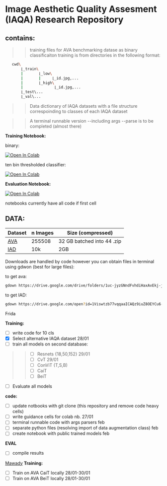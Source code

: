 # Image Aesthetic Quality Assesment (IAQA) Research Repository

## contains:
>> training files for AVA benchmarking datase as binary classificaiton
training is from directories in the following format:

```bash
   cwd\
       ⌊_train\
       |       ⌊_low\
       |       |     ⌊_id.jpg,...
       |       ⌊_high\
       |              ⌊_id.jpg,... 
       ⌊_test\...
       ⌊_val\...
```

>> Data dictionary of IAQA datasets with a file structure correspoinding to classes of each IAQA dataset

>> A terminal runnable version --including args --parse is to be completed (almost there)


**Training Notebook:**

binary:

[![Open In Colab](https://colab.research.google.com/assets/colab-badge.svg)](https://colab.research.google.com/drive/1cwhu6qsGy0Pc3tnXWo82hq3uhV5-fTu-?usp=sharing)

ten bin thresholded classifier:

[![Open In Colab](https://colab.research.google.com/assets/colab-badge.svg)](https://colab.research.google.com/drive/1KjreMG4oe-4gjc4t3XY16VABKzRv8mag#scrollTo=VUimL6r3LcX-)


**Evaluation Notebook:**

[![Open In Colab](https://colab.research.google.com/assets/colab-badge.svg)](https://colab.research.google.com/drive/1f4N2tefnfAWme2ro2O8LU_FwuOfDo_fC?usp=sharing)

notebooks currently have all code if first cell

## DATA:

|Dataset|n Images|Size (compressed)|
|-------|--------|-----------------|
|[AVA](https://drive.google.com/drive/folders/1uc-jyzGNndFvhdiHaxAvEkj-jP5e6F1f?usp=sharing)| 255508|  32 GB batched into 44 .zip| 
|[IAD](https://drive.google.com/open?id=1Viswtzb77vqqaaICAQz9iuZ8OEYCu6-_)|10k |2GB| 



Downloads are handled by code however you can obtain files in terminal using gdwon (best for large files):

to get ava:

```bash
gdown https://drive.google.com/drive/folders/1uc-jyzGNndFvhdiHaxAvEkj-jP5e6F1f?usp=sharing
```
to get IAD:

```bash
gdown https://drive.google.com/open?id=1Viswtzb77vqqaaICAQz9iuZ8OEYCu6-_
```

Frida

**Training:**
- [ ] write code for 10 cls
- [x] Select alternative IAQA dataset 28/01
- [ ] train all models on second database: 
>> - [ ] Resnets {18,50,152}  29/01
>> - [ ] CvT 29/01
>> - [ ] ConViT (T,S,B)
>> - [ ] CaiT
>> - [ ] BeiT
- [ ] Evaluate all models

**code:**
- [ ] update notbooks with git clone (this repository and remove code heavy cells)
- [ ] write guidance cells for colab nb. 27/01
- [ ] terminal runnable code with args parsers feb
- [ ] separate python files (resolving import of data augmentation class) feb
- [ ] create notebook with public trained models feb

**EVAL**

- [ ] compile results 

[Mawady](https://github.com/mawady)
**Training:**
- [ ] Train on AVA CaiT locally 28/01-30/01
- [ ] Train on AVA BeiT locally 28/01-30/01
